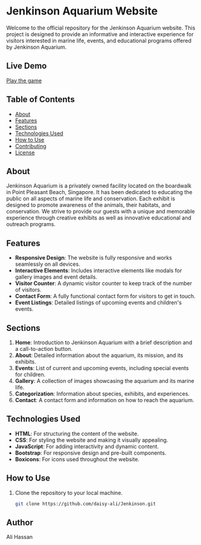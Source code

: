 # Jenkinson Aquarium Website

Welcome to the official repository for the Jenkinson Aquarium website. This project is designed to provide an informative and interactive experience for visitors interested in marine life, events, and educational programs offered by Jenkinson Aquarium.

## Live Demo
[Play the game](https://daisy-ali.github.io/Jenkinson/)

## Table of Contents
- [About](#about)
- [Features](#features)
- [Sections](#sections)
- [Technologies Used](#technologies-used)
- [How to Use](#how-to-use)
- [Contributing](#contributing)
- [License](#license)

## About
Jenkinson Aquarium is a privately owned facility located on the boardwalk in Point Pleasant Beach, Singapore. It has been dedicated to educating the public on all aspects of marine life and conservation. Each exhibit is designed to promote awareness of the animals, their habitats, and conservation. We strive to provide our guests with a unique and memorable experience through creative exhibits as well as innovative educational and outreach programs.

## Features
- **Responsive Design**: The website is fully responsive and works seamlessly on all devices.
- **Interactive Elements**: Includes interactive elements like modals for gallery images and event details.
- **Visitor Counter**: A dynamic visitor counter to keep track of the number of visitors.
- **Contact Form**: A fully functional contact form for visitors to get in touch.
- **Event Listings**: Detailed listings of upcoming events and children's events.

## Sections
1. **Home**: Introduction to Jenkinson Aquarium with a brief description and a call-to-action button.
2. **About**: Detailed information about the aquarium, its mission, and its exhibits.
3. **Events**: List of current and upcoming events, including special events for children.
4. **Gallery**: A collection of images showcasing the aquarium and its marine life.
5. **Categorization**: Information about species, exhibits, and experiences.
6. **Contact**: A contact form and information on how to reach the aquarium.

## Technologies Used
- **HTML**: For structuring the content of the website.
- **CSS**: For styling the website and making it visually appealing.
- **JavaScript**: For adding interactivity and dynamic content.
- **Bootstrap**: For responsive design and pre-built components.
- **Boxicons**: For icons used throughout the website.

## How to Use
1. Clone the repository to your local machine.
   ```bash
   git clone https://github.com/daisy-ali/Jenkinson.git

## Author
Ali Hassan
